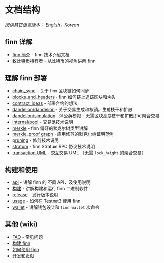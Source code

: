 # 文档结构

*阅读其它语言版本： [English](../table_of_contents.md)，[Korean](table_of_contents_KR.md)*

## finn 详解

- [finn 简介](intro.md) - finn 技术介绍文档
- [致比特币持有者](finn4bitcoiners_ZH-CN.md) - 从比特币的视角讲解 finn

## 理解 finn 部署

- [chain_sync](chain/chain_sync.md) - 关于 finn 区块链如何同步
- [blocks_and_headers](chain/blocks_and_headers.md) - finn 如何链上追踪区块和块头
- [contract_ideas](contract_ideas.md) - 部署合约的想法
- [dandelion/dandelion](dandelion/dandelion.md) - 关于交易生成和核销。生成枝干和扩散
- [dandelion/simulation](dandelion/simulation.md) - 蒲公英模拟 - 无需区块高度枝干和扩散即可聚合交易
- [internal/pool](internal/pool.md) - 交易池技术说明
- [merkle](merkle_ZH-CN.md) - finn 偏好的默克尔树类型讲解
- [merkle_proof graph](merkle_proof/merkle_proof.png) - 应用修剪的默克尔树证明范例
- [pruning](pruning_ZH-CN.md) - 修剪技术说明
- [stratum](stratum.md) - finn Stratum RPC 协议技术说明
- [transaction UML](https://github.com/mimblewimble/finn-wallet/blob/master/doc/transaction/basic-transaction-wf.png) - 交互交易 UML （无需 `lock_height` 的聚合交易）

## 构建和使用

- [api](api/api.md) - 讲解 finn 的 不同 API，及使用说明
- [构建](build_ZH-CN.md) - 讲解构建和运行 finn 二进制软件
- [release](release_instruction.md) - 发行版本说明
- [usage](usage.md) - 如何在 Testnet3 使用 finn
- [wallet](wallet/usage.md) - 讲解钱包设计和 `finn wallet` 次命令

## 其他  (wiki)

- [FAQ](https://github.com/mimblewimble/docs/wiki/FAQ) - 常见问题
- [构建 finn](https://github.com/mimblewimble/docs/wiki/Building)
- [如何使用 finn](https://github.com/mimblewimble/docs/wiki/How-to-use-finn)
- [开发和贡献](https://github.com/mimblewimble/docs/wiki/Hacking-and-contributing)

